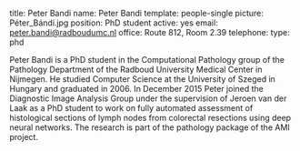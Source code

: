 title: Peter Bandi
name: Peter Bandi
template: people-single
picture: Péter_Bándi.jpg
position: PhD student
active: yes
email: peter.bandi@radboudumc.nl
office: Route 812, Room 2.39
telephone:
type: phd

Peter Bandi is a PhD student in the Computational Pathology group of the Pathology Department of the Radboud University Medical Center in Nijmegen. He studied Computer Science at the University of Szeged in Hungary and graduated in 2006. In December 2015 Peter joined the Diagnostic Image Analysis Group under the supervision of Jeroen van der Laak as a PhD student to work on fully automated assessment of histological sections of lymph nodes from colorectal resections using deep neural networks. The research is part of the pathology package of the AMI project.
